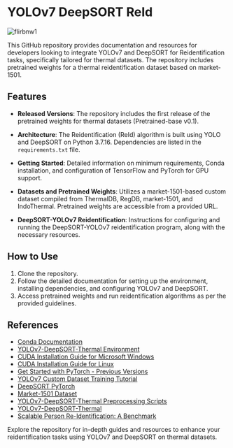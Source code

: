 # YOLOv7 DeepSORT ReId

![flirbnw1](https://github.com/chronomustard/YOLOv7-DeepSORT-Thermal/assets/70846916/41991daf-637a-4afc-9350-f127e574e55e)

This GitHub repository provides documentation and resources for developers looking to integrate YOLOv7 and DeepSORT for Reidentification tasks, specifically tailored for thermal datasets. The repository includes pretrained weights for a thermal reidentification dataset based on market-1501.

## Features

- **Released Versions**: The repository includes the first release of the pretrained weights for thermal datasets (Pretrained-base v0.1).

- **Architecture**: The Reidentification (ReId) algorithm is built using YOLO and DeepSORT on Python 3.7.16. Dependencies are listed in the `requirements.txt` file.

- **Getting Started**: Detailed information on minimum requirements, Conda installation, and configuration of TensorFlow and PyTorch for GPU support.

- **Datasets and Pretrained Weights**: Utilizes a market-1501-based custom dataset compiled from ThermalDB, RegDB, market-1501, and IndoThermal. Pretrained weights are accessible from a provided URL.

- **DeepSORT-YOLOv7 Reidentification**: Instructions for configuring and running the DeepSORT-YOLOv7 reidentification program, along with the necessary resources.

## How to Use

1. Clone the repository.
2. Follow the detailed documentation for setting up the environment, installing dependencies, and configuring YOLOv7 and DeepSORT.
3. Access pretrained weights and run reidentification algorithms as per the provided guidelines.

## References

- [Conda Documentation](https://docs.conda.io/projects/conda/en/latest/user-guide/install/)
- [YOLOv7-DeepSORT-Thermal Environment](https://github.com/chronomustard/YOLOv7-DeepSORT-Thermal/tree/main/env)
- [CUDA Installation Guide for Microsoft Windows](https://docs.nvidia.com/cuda/cuda-installation-guide-microsoft-windows/index.html)
- [CUDA Installation Guide for Linux](https://docs.nvidia.com/cuda/cuda-installation-guide-linux/index.html)
- [Get Started with PyTorch - Previous Versions](https://pytorch.org/get-started/previous-versions/)
- [YOLOv7 Custom Dataset Training Tutorial](https://blog.roboflow.com/yolov7-custom-dataset-training-tutorial/)
- [DeepSORT PyTorch](https://github.com/ZQPei/deep_sort_pytorch)
- [Market-1501 Dataset](https://www.kaggle.com/datasets/whurobin/market-1501)
- [YOLOv7-DeepSORT-Thermal Preprocessing Scripts](https://github.com/chronomustard/YOLOv7-DeepSORT-Thermal/tree/main/deepSORT_preprocessing_script)
- [YOLOv7-DeepSORT-Thermal](https://github.com/chronomustard/YOLOv7-DeepSORT-Thermal/tree/main)
- [Scalable Person Re-Identification: A Benchmark](https://openaccess.thecvf.com/content_iccv_2015/html/Zheng_Scalable_Person_Re-Identification_ICCV_2015_paper.html)

Explore the repository for in-depth guides and resources to enhance your reidentification tasks using YOLOv7 and DeepSORT on thermal datasets.
